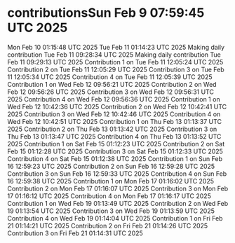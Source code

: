 # contributionsSun Feb  9 07:59:45 UTC 2025
Mon Feb 10 01:15:48 UTC 2025
Tue Feb 11 01:14:23 UTC 2025
Making daily contribution
Tue Feb 11 09:28:34 UTC 2025
Making daily contribution
Tue Feb 11 09:29:13 UTC 2025
Contribution 1 on Tue Feb 11 12:05:24 UTC 2025
Contribution 2 on Tue Feb 11 12:05:29 UTC 2025
Contribution 3 on Tue Feb 11 12:05:34 UTC 2025
Contribution 4 on Tue Feb 11 12:05:39 UTC 2025
Contribution 1 on Wed Feb 12 09:56:21 UTC 2025
Contribution 2 on Wed Feb 12 09:56:26 UTC 2025
Contribution 3 on Wed Feb 12 09:56:31 UTC 2025
Contribution 4 on Wed Feb 12 09:56:36 UTC 2025
Contribution 1 on Wed Feb 12 10:42:36 UTC 2025
Contribution 2 on Wed Feb 12 10:42:41 UTC 2025
Contribution 3 on Wed Feb 12 10:42:46 UTC 2025
Contribution 4 on Wed Feb 12 10:42:51 UTC 2025
Contribution 1 on Thu Feb 13 01:13:37 UTC 2025
Contribution 2 on Thu Feb 13 01:13:42 UTC 2025
Contribution 3 on Thu Feb 13 01:13:47 UTC 2025
Contribution 4 on Thu Feb 13 01:13:52 UTC 2025
Contribution 1 on Sat Feb 15 01:12:23 UTC 2025
Contribution 2 on Sat Feb 15 01:12:28 UTC 2025
Contribution 3 on Sat Feb 15 01:12:33 UTC 2025
Contribution 4 on Sat Feb 15 01:12:38 UTC 2025
Contribution 1 on Sun Feb 16 12:59:23 UTC 2025
Contribution 2 on Sun Feb 16 12:59:28 UTC 2025
Contribution 3 on Sun Feb 16 12:59:33 UTC 2025
Contribution 4 on Sun Feb 16 12:59:38 UTC 2025
Contribution 1 on Mon Feb 17 01:16:02 UTC 2025
Contribution 2 on Mon Feb 17 01:16:07 UTC 2025
Contribution 3 on Mon Feb 17 01:16:12 UTC 2025
Contribution 4 on Mon Feb 17 01:16:17 UTC 2025
Contribution 1 on Wed Feb 19 01:13:49 UTC 2025
Contribution 2 on Wed Feb 19 01:13:54 UTC 2025
Contribution 3 on Wed Feb 19 01:13:59 UTC 2025
Contribution 4 on Wed Feb 19 01:14:04 UTC 2025
Contribution 1 on Fri Feb 21 01:14:21 UTC 2025
Contribution 2 on Fri Feb 21 01:14:26 UTC 2025
Contribution 3 on Fri Feb 21 01:14:31 UTC 2025
